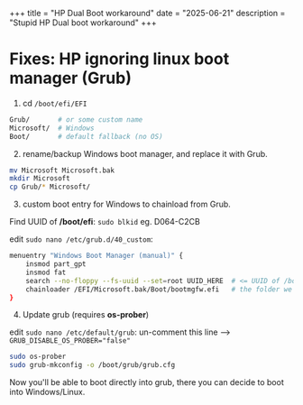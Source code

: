+++
title = "HP Dual Boot workaround"
date = "2025-06-21"
description = "Stupid HP Dual boot workaround"
+++

# Fixes: HP ignoring linux boot manager (Grub)

1. cd `/boot/efi/EFI`

```sh
Grub/       # or some custom name
Microsoft/  # Windows
Boot/       # default fallback (no OS)
```

2. rename/backup Windows boot manager, and replace it with Grub.
```sh
mv Microsoft Microsoft.bak
mkdir Microsoft
cp Grub/* Microsoft/
```

3. custom boot entry for Windows to chainload from Grub.

Find UUID of **/boot/efi**: `sudo blkid`
eg. D064-C2CB

edit `sudo nano /etc/grub.d/40_custom`:
```sh
menuentry "Windows Boot Manager (manual)" {
    insmod part_gpt
    insmod fat
    search --no-floppy --fs-uuid --set=root UUID_HERE  # <= UUID of /boot/efi
    chainloader /EFI/Microsoft.bak/Boot/bootmgfw.efi   # the folder we renamed in step 2.
}
```

4. Update grub (requires **os-prober**)

edit `sudo nano /etc/default/grub`:
un-comment this line -->
`GRUB_DISABLE_OS_PROBER="false"`


```sh
sudo os-prober
sudo grub-mkconfig -o /boot/grub/grub.cfg
```

Now you'll be able to boot directly into grub,
there you can decide to boot into Windows/Linux.